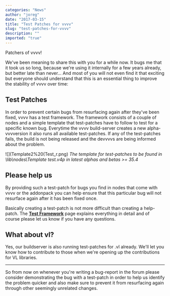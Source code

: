 ```yaml
---
categories: "News"
author: "joreg"
date: "2017-03-15"
title: "Test Patches for vvvv"
slug: "test-patches-for-vvvv"
description: ""
imported: "true"
---
```



Patchers of vvvv!

We've been meaning to share this with you for a while now. It bugs me that it took us so long, because we're using it internally for a few years already, but better late than never... And most of you will not even find it that exciting but everyone should understand that this is an essential thing to improve the stability of vvvv over time:

## Test Patches
In order to prevent certain bugs from resurfacing again after they've been fixed, vvvv has a test framework. The framework consists of a couple of nodes and a simple template that test-patches have to follow to test for a specific known bug. Everytime the vvvv build-server creates a new alpha-vvvversion it also runs all available test-patches. If any of the test-patches fails, the build is not being released and the devvvvs are being informed about the problem.

![](Template2%20(Test_r.png)
*The template for test-patches*
*to be found in \lib\nodes\Template test.v4p*
*in latest alphas and betas >= 35.4*


## Please help us
By providing such a test-patch for bugs you find in nodes that come with vvvv or the addonpack you can help ensure that this particular bug will not resurface again after it has been fixed once.

Basically creating a test-patch is not more difficult than creating a help-patch. The **[Test Framework](https://betadocs.vvvv.org/devvvveloping/test-framework.html?q=test)** page explains everything in detail and of course please let us know if you have any questions. 

## What about vl? 
Yes, our buildserver is also running test-patches for .vl already. We'll let you know how to contribute to those when we're opening up the contributions for VL libraries. 

---

So from now on whenever you're writing a bug-report in the forum please consider demonstrating the bug with a test-patch in order to help us identify the problem quicker and also make sure to prevent it from resurfacing again through other seemingly unrelated changes.
